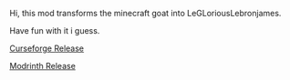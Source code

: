 Hi, this mod transforms the minecraft goat into LeGLoriousLebronjames.

Have fun with it i guess.

[Curseforge Release](https://www.curseforge.com/minecraft/texture-packs/lebron-james-as-a-goat)


[Modrinth Release](https://modrinth.com/resourcepack/lebron-james-as-a-goat)
